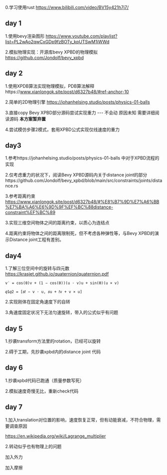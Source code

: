 0.学习使用rust https://www.bilibili.com/video/BV15y421h7j7/


## day 1
1.使用bevy渲染图形  https://www.youtube.com/playlist?list=PL2wAo2qwCxGDp9fzBOTy_kpUTSwM1iWWd

2.模拟物理实现：开源库bevy XPBD的物理模拟 https://github.com/Jondolf/bevy_xpbd

## day 2
1.使用XPDB算法实现物理模拟，PDB算法解释https://www.xianlongok.site/post/d6327b48/#ref-anchor-10

2.简单的2D物理引擎 https://johanhelsing.studio/posts/physics-01-balls

3.直接copy Bevy XPBD部分源码尝试实现重力 --- 不会动 原因未知 需要详细阅读源码 **本方案暂弃置**

4.尝试模仿步骤2模式，套用XPBD公式实现仅线速度的重力

## day3

1.参考https://johanhelsing.studio/posts/physics-01-balls 中对于XPBD流程的实现

2.仅考虑重力的状况下，阅读Bevy XPBD源码内关于distance joint的部分https://github.com/Jondolf/bevy_xpbd/blob/main/src/constraints/joints/distance.rs

3.参考距离约束 https://www.xianlongok.site/post/d6327b48/#%E8%B7%9D%E7%A6%BB%E7%BA%A6%E6%9D%9F%EF%BC%88distance-constraint%EF%BC%89

3.实现三维空间物体之间的距离约束，以质心为连结点

4.距离约束将物体之间的距离限制死，但不考虑各种弹性等，与Bevy XPBD的演示Distance joint工程有差别。

## day4

1.了解三位空间中的旋转与四元数 https://krasjet.github.io/quaternion/quaternion.pdf

`v′ = cos(θ)v + (1 − cos(θ))(u · v)u + sin(θ)(u × v)`

`𝑞1𝑞2 = [𝑠𝑡 − v · u, 𝑠u + 𝑡v + v × u]` 

2.实现刚体在固定角速度下的自转

3.角速度固定状况下无法匀速旋转，带入的公式似乎有问题

## day 5

1.抄袭transform方法里的rotation，已经可以旋转

2.碍于工期，先抄袭xpbd内的distance joint 代码

## day 6

1.抄袭xpbd代码已跑通（质量参数写死）

2.模拟速度奇慢无比，重新check代码

## day 7

1.加入translation对位置的影响，速度恢复正常，但有动能衰减，不符合物理，需要调查原因

https://en.wikipedia.org/wiki/Lagrange_multiplier

2.转动似乎也有物理上的问题



加入外力

加入摩擦







​	